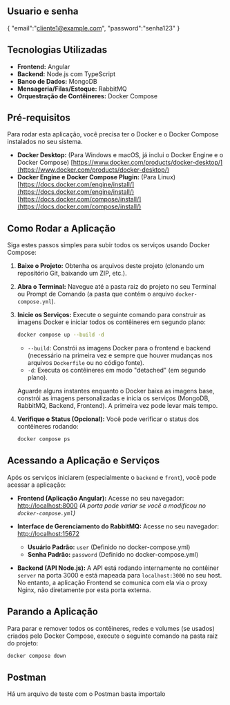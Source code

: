 ## Usuario e senha
{
    "email":"cliente1@example.com",
    "password":"senha123"
}

## Tecnologias Utilizadas

* **Frontend:** Angular
* **Backend:** Node.js com TypeScript
* **Banco de Dados:** MongoDB
* **Mensageria/Filas/Estoque:** RabbitMQ
* **Orquestração de Contêineres:** Docker Compose

## Pré-requisitos

Para rodar esta aplicação, você precisa ter o Docker e o Docker Compose instalados no seu sistema.

* **Docker Desktop:** (Para Windows e macOS, já inclui o Docker Engine e o Docker Compose)
    [https://www.docker.com/products/docker-desktop/](https://www.docker.com/products/docker-desktop/)
* **Docker Engine e Docker Compose Plugin:** (Para Linux)
    [https://docs.docker.com/engine/install/](https://docs.docker.com/engine/install/)
    [https://docs.docker.com/compose/install/](https://docs.docker.com/compose/install/)

## Como Rodar a Aplicação

Siga estes passos simples para subir todos os serviços usando Docker Compose:

1.  **Baixe o Projeto:** Obtenha os arquivos deste projeto (clonando um repositório Git, baixando um ZIP, etc.).
2.  **Abra o Terminal:** Navegue até a pasta raiz do projeto no seu Terminal ou Prompt de Comando (a pasta que contém o arquivo `docker-compose.yml`).
3.  **Inicie os Serviços:** Execute o seguinte comando para construir as imagens Docker e iniciar todos os contêineres em segundo plano:

    ```bash
    docker compose up --build -d
    ```

    * `--build`: Constrói as imagens Docker para o frontend e backend (necessário na primeira vez e sempre que houver mudanças nos arquivos `Dockerfile` ou no código fonte).
    * `-d`: Executa os contêineres em modo "detached" (em segundo plano).

    Aguarde alguns instantes enquanto o Docker baixa as imagens base, constrói as imagens personalizadas e inicia os serviços (MongoDB, RabbitMQ, Backend, Frontend). A primeira vez pode levar mais tempo.

4.  **Verifique o Status (Opcional):** Você pode verificar o status dos contêineres rodando:
    ```bash
    docker compose ps
    ```

## Acessando a Aplicação e Serviços

Após os serviços iniciarem (especialmente o `backend` e `front`), você pode acessar a aplicação:

* **Frontend (Aplicação Angular):**
    Acesse no seu navegador: [http://localhost:8000](http://localhost:8000)
    *(A porta pode variar se você a modificou no `docker-compose.yml`)*

* **Interface de Gerenciamento do RabbitMQ:**
    Acesse no seu navegador: [http://localhost:15672](http://localhost:15672)
    * **Usuário Padrão:** `user` (Definido no docker-compose.yml)
    * **Senha Padrão:** `password` (Definido no docker-compose.yml)

* **Backend (API Node.js):**
    A API está rodando internamente no contêiner `server` na porta 3000 e está mapeada para `localhost:3000` no seu host. No entanto, a aplicação Frontend se comunica com ela via o proxy Nginx, não diretamente por esta porta externa.

## Parando a Aplicação

Para parar e remover todos os contêineres, redes e volumes (se usados) criados pelo Docker Compose, execute o seguinte comando na pasta raiz do projeto:

```bash
docker compose down
```
## Postman
Há um arquivo de teste com o Postman basta importalo
